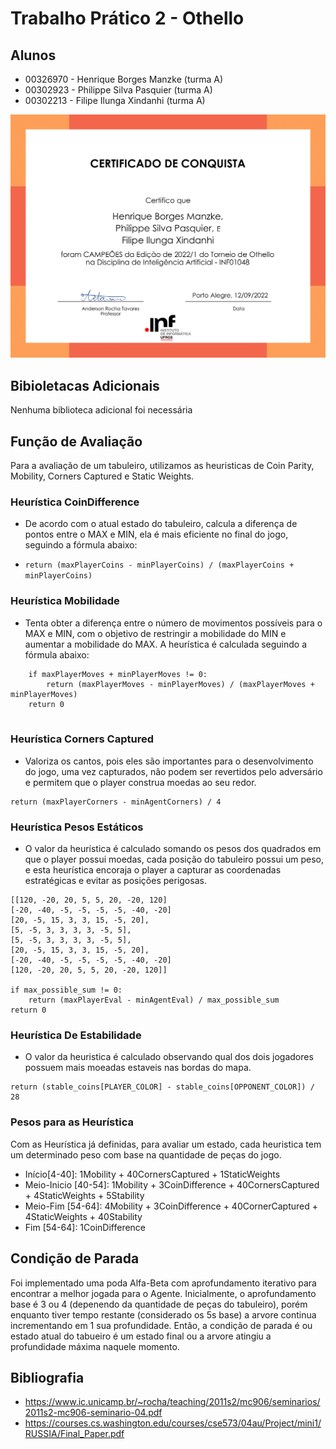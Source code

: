 # Trabalho Prático 2 - Othello
## Alunos
* 00326970 - Henrique Borges Manzke (turma A)
* 00302923 - Philippe Silva Pasquier (turma A)
* 00302213 - Filipe Ilunga Xindanhi (turma A)
  
![screenshot](certificate.png)

## Bibioletacas Adicionais
Nenhuma biblioteca adicional foi necessária

## Função de Avaliação
Para a avaliação de um tabuleiro, utilizamos as heuristicas de Coin Parity, Mobility, Corners Captured e Static Weights. 

### Heurística CoinDifference
 - De acordo com o atual estado do tabuleiro, calcula a diferença de pontos entre o MAX e MIN, ela é mais eficiente no final do jogo, seguindo a fórmula abaixo:

- `return (maxPlayerCoins - minPlayerCoins) / (maxPlayerCoins + minPlayerCoins)`


### Heurística Mobilidade 
- Tenta obter a diferença entre o número de movimentos possíveis para o MAX e MIN, com o objetivo de restringir a mobilidade do MIN e aumentar a mobilidade do MAX. A heurística é calculada seguindo a fórmula abaixo: 

```
    if maxPlayerMoves + minPlayerMoves != 0:
        return (maxPlayerMoves - minPlayerMoves) / (maxPlayerMoves + minPlayerMoves)
    return 0
  
```

### Heurística Corners Captured
- Valoriza os cantos, pois eles são importantes para o desenvolvimento do jogo, uma vez capturados, não podem ser revertidos pelo adversário e permitem que o player construa moedas ao seu redor.

```
return (maxPlayerCorners - minAgentCorners) / 4

```

 ### Heurística Pesos Estáticos
 - O valor da heurística é calculado somando os pesos dos quadrados em que o player possui moedas, cada posição do tabuleiro possui um peso, e esta
 heurística encoraja o player a capturar as coordenadas estratégicas e evitar as posições perigosas.

````
[[120, -20, 20, 5, 5, 20, -20, 120]
[-20, -40, -5, -5, -5, -5, -40, -20]
[20, -5, 15, 3, 3, 15, -5, 20],
[5, -5, 3, 3, 3, 3, -5, 5],
[5, -5, 3, 3, 3, 3, -5, 5],
[20, -5, 15, 3, 3, 15, -5, 20],
[-20, -40, -5, -5, -5, -5, -40, -20]
[120, -20, 20, 5, 5, 20, -20, 120]]

if max_possible_sum != 0:
    return (maxPlayerEval - minAgentEval) / max_possible_sum
return 0

````
 ### Heurística De Estabilidade
 - O valor da heuristica é calculado observando qual dos dois jogadores possuem mais moeadas estaveis nas bordas do mapa.
````
return (stable_coins[PLAYER_COLOR] - stable_coins[OPPONENT_COLOR]) / 28
````


### Pesos para as Heurística
Com as Heurística já definidas, para avaliar um estado, cada heuristica tem um determinado peso com base na quantidade de peças do jogo.
- Início[4-40]: 1Mobility + 40CornersCaptured + 1StaticWeights
- Meio-Inicio [40-54]: 1Mobility + 3CoinDifference + 40CornersCaptured + 4StaticWeights + 5Stability
- Meio-Fim [54-64]: 4Mobility + 3CoinDifference + 40CornerCaptured + 4StaticWeights + 40Stability
- Fim [54-64]: 1CoinDifference

## Condição de Parada
Foi implementado uma poda Alfa-Beta com aprofundamento iterativo para encontrar a melhor jogada para o Agente. Inicialmente, o aprofundamento base é 3 ou 4 (depenendo da quantidade de peças do tabuleiro), porém enquanto tiver tempo restante (considerado os 5s base) a arvore continua incrementando em 1 sua profundidade. Então, a condição de parada é ou estado atual do tabueiro é um estado final ou a arvore atingiu a profundidade máxima naquele momento.

## Bibliografia
- https://www.ic.unicamp.br/~rocha/teaching/2011s2/mc906/seminarios/2011s2-mc906-seminario-04.pdf
- https://courses.cs.washington.edu/courses/cse573/04au/Project/mini1/RUSSIA/Final_Paper.pdf
    
